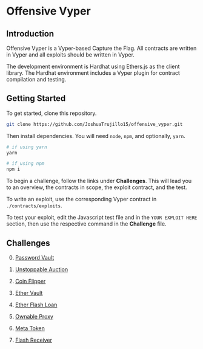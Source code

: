 # Offensive Vyper

## Introduction

Offensive Vyper is a Vyper-based Capture the Flag.
All contracts are written in Vyper and all exploits should be written in Vyper.

The development environment is Hardhat using Ethers.js as the client library.
The Hardhat environment includes a Vyper plugin for contract compilation and testing.

## Getting Started

To get started, clone this repository.

```bash
git clone https://github.com/JoshuaTrujillo15/offensive_vyper.git
```

Then install dependencies. You will need `node`, `npm`, and optionally, `yarn`.

```bash
# if using yarn
yarn

# if using npm
npm i
```

To begin a challenge, follow the links under **Challenges**.
This will lead you to an overview, the contracts in scope, the exploit contract, and the test.

To write an exploit, use the corresponding Vyper contract in `./contracts/exploits`.

To test your exploit, edit the Javascript test file and in the
`YOUR EXPLOIT HERE` section, then use the respective command in the
**Challenge** file.

## Challenges

0. [Password Vault](./docs/PasswordVault.md)

1. [Unstoppable Auction](./docs/UnstoppableAuction.md)

2. [Coin Flipper](./docs/CoinFlipper.md)

3. [Ether Vault](./docs/EtherVault.md)

4. [Ether Flash Loan](./docs/EtherFlashLoan.md)

5. [Ownable Proxy](./docs/OwnableProxy.md)

6. [Meta Token](./docs/MetaToken.md)

7. [Flash Receiver](./docs/FlashReceiver.md)
